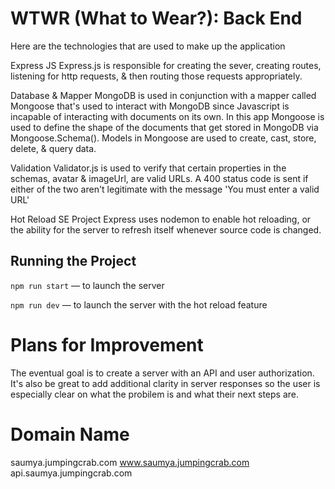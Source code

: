 # WTWR (What to Wear?): Back End

Here are the technologies that are used to make up the application

Express JS Express.js is responsible for creating the sever, creating routes, listening for http requests, & then routing those requests appropriately.

Database & Mapper MongoDB is used in conjunction with a mapper called Mongoose that's used to interact with MongoDB since Javascript is incapable of interacting with documents on its own. In this app Mongoose is used to define the shape of the documents that get stored in MongoDB via Mongoose.Schema(). Models in Mongoose are used to create, cast, store, delete, & query data.

Validation Validator.js is used to verify that certain properties in the schemas, avatar & imageUrl, are valid URLs. A 400 status code is sent if either of the two aren't legitimate with the message 'You must enter a valid URL'

Hot Reload SE Project Express uses nodemon to enable hot reloading, or the ability for the server to refresh itself whenever source code is changed.

## Running the Project

`npm run start` — to launch the server

`npm run dev` — to launch the server with the hot reload feature

# Plans for Improvement

The eventual goal is to create a server with an API and user authorization. It's also be great to add additional clarity in server responses so the user is especially clear on what the probilem is and what their next steps are.

# Domain Name

saumya.jumpingcrab.com
www.saumya.jumpingcrab.com
api.saumya.jumpingcrab.com

